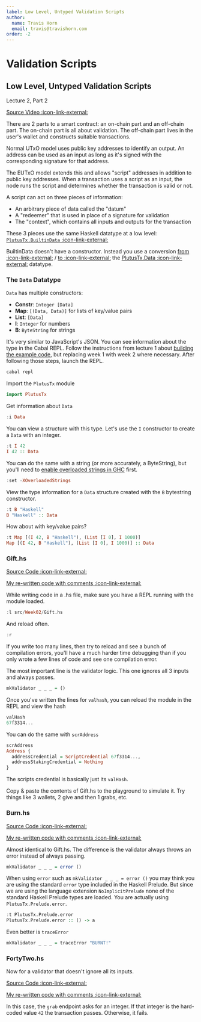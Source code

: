 ```yaml
---
label: Low Level, Untyped Validation Scripts
author:
  name: Travis Horn
  email: travis@travishorn.com
order: -2
---
```


# Validation Scripts

## Low Level, Untyped Validation Scripts

Lecture 2, Part 2

[Source Video
:icon-link-external:](https://www.youtube.com/watch?v=xgnmMl-eIIM&list=PLNEK_Ejlx3x0mhPmOjPSHZPtTFpfJo3Nd&index=2)

There are 2 parts to a smart contract: an on-chain part and an off-chain part.
The on-chain part is all about validation. The off-chain part lives in the
user's wallet and constructs suitable transactions.

Normal UTxO model uses public key addresses to identify an output. An address
can be used as an input as long as it's signed with the corresponding signature
for that address.

The EUTxO model extends this and allows "script" addresses in addition to public
key addresses. When a transaction uses a script as an input, the node runs the
script and determines whether the transaction is valid or not.

A script can act on three pieces of information:

- An arbitrary piece of data called the "datum"
- A "redeemer" that is used in place of a signature for validation
- The "context", which contains all inputs and outputs for the transaction

These 3 pieces use the same Haskell datatype at a low level:
[`PlutusTx.BuiltinData`
:icon-link-external:](https://playground.plutus.iohkdev.io/doc/haddock/plutus-tx/html/PlutusTx.html#t:BuiltinData)

BuiltinData doesn't have a constructor. Instead you use a conversion [from
:icon-link-external:](https://playground.plutus.iohkdev.io/doc/haddock/plutus-tx/html/PlutusTx.html#v:dataToBuiltinData)
/ [to
:icon-link-external:](https://playground.plutus.iohkdev.io/doc/haddock/plutus-tx/html/PlutusTx.html#v:builtinDataToData)
the [PlutusTx.Data
:icon-link-external:](https://playground.plutus.iohkdev.io/doc/haddock/plutus-tx/html/PlutusTx.html#t:Data)
datatype.

### The `Data` Datatype

`Data` has multiple constructors:

- **Constr**: `Integer [Data]`
- **Map**: `[(Data, Data)]` for lists of key/value pairs
- **List**: `[Data]`
- **I**: `Integer` for numbers
- **B**: `ByteString` for strings

It's very similar to JavaScript's JSON. You can see information about the type
in the Cabal REPL. Follow the instructions from lecture 1 about [building the
example code](../01-eutxo-english-auction/03-building-example-code.md), but
replacing week 1 with week 2 where necessary. After following those steps,
launch the REPL.

```bash
cabal repl
```

Import the `PlutusTx` module

```haskell
import PlutusTx
```

Get information about `Data`

```haskell
:i Data
```

You can view a structure with this type. Let's use the `I` constructor to create
a `Data` with an integer.

```haskell
:t I 42
I 42 :: Data
```

You can do the same with a string (or more accurately, a ByteString), but you'll
need to [enable overloaded strings in
GHC](../../appendix/enable-overloaded-strings.md) first.

```haskell
:set -XOverloadedStrings
```

View the type information for a `Data` structure created with the `B` bytestring
constructor.

```haskell
:t B "Haskell"
B "Haskell" :: Data
```

How about with key/value pairs?

```haskell
:t Map [(I 42, B "Haskell"), (List [I 0], I 1000)]
Map [(I 42, B "Haskell"), (List [I 0], I 1000)] :: Data
```

### Gift.hs

[Source Code
:icon-link-external:](https://github.com/input-output-hk/plutus-pioneer-program/blob/0f24e987e79a369b3d34f62d6e0cbc1b527082fb/code/week02/src/Week02/Gift.hs)

[My re-written code with comments
:icon-link-external:](https://github.com/travishorn/plutus-pioneer-program/blob/main/code/week02/src/Week02/Gift.hs)

While writing code in a .hs file, make sure you have a REPL running with the
module loaded.

```haskell
:l src/Week02/Gift.hs
```

And reload often.

```haskell
:r
```

If you write too many lines, then try to reload and see a bunch of compilation
errors, you'll have a much harder time debugging than if you only wrote a few
lines of code and see one compilation error.

The most important line is the validator logic. This one ignores all 3 inputs
and always passes.

```haskell
mkValidator _ _ _ = ()
```

Once you've written the lines for `valhash`, you can reload the module in the
REPL and view the hash

```haskell
valHash
67f3314...
```

You can do the same with `scrAddress`

```haskell
scrAddress
Address {
  addressCredential = ScriptCredential 67f3314...,
  addressStakingCredential = Nothing
}
```

The scripts credential is basically just its `valHash`.

Copy & paste the contents of Gift.hs to the playground to simulate it. Try
things like 3 wallets, 2 give and then 1 grabs, etc.


### Burn.hs

[Source Code
:icon-link-external:](https://github.com/input-output-hk/plutus-pioneer-program/blob/0f24e987e79a369b3d34f62d6e0cbc1b527082fb/code/week02/src/Week02/Burn.hs)

[My re-written code with comments
:icon-link-external:](https://github.com/travishorn/plutus-pioneer-program/blob/main/code/week02/src/Week02/Burn.hs)

Almost identical to Gift.hs. The difference is the validator always throws an
error instead of always passing.

```haskell
mkValidator _ _ _ = error ()
```

When using `error` such as `mkValidator _ _ _ = error ()` you may think you are
using the standard `error` type included in the Haskell Prelude. But since we
are using the language extension `NoImplicitPrelude` none of the standard
Haskell Prelude types are loaded. You are actually using
`PlutusTx.Prelude.error`.

```haskell
:t PlutusTx.Prelude.error
PlutusTx.Prelude.error :: () -> a
```

Even better is `traceError`

```haskell
mkValidator _ _ _ = traceError "BURNT!"
```

### FortyTwo.hs

Now for a validator that doesn't ignore all its inputs.

[Source Code
:icon-link-external:](https://github.com/input-output-hk/plutus-pioneer-program/blob/0f24e987e79a369b3d34f62d6e0cbc1b527082fb/code/week02/src/Week02/FortyTwo.hs)

[My re-written code with comments
:icon-link-external:](https://github.com/travishorn/plutus-pioneer-program/blob/main/code/week02/src/Week02/FortyTwo.hs)

In this case, the `grab` endpoint asks for an integer. If that integer is the
hard-coded value `42` the transaction passes. Otherwise, it fails.
